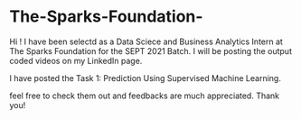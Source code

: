 # The-Sparks-Foundation-
Hi ! I have been selectd as a Data Sciece and Business Analytics Intern at The Sparks Foundation for the SEPT 2021 Batch.
I will be posting the output coded videos on my LinkedIn page.

I have posted the Task 1: Prediction Using Supervised Machine Learning.

feel free to check them out and feedbacks are much appreciated.
Thank you!

